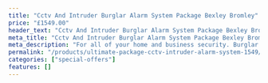 ```yaml
---
title: "Cctv And Intruder Burglar Alarm System Package Bexley Bromley"
price: "£1549.00"
header_text: "Cctv And Intruder Burglar Alarm System Package Bexley Bromley"
meta_title: "Cctv And Intruder Burglar Alarm System Package Bexley Bromley"
meta_description: "For all of your home and business security. Burglar Alarm Servicing, Burglar Alarm Installation, Alarm Battery and CCTV packages. Call 020 8302 4065"
permalink: "/products/ultimate-package-cctv-intruder-alarm-system-1549/"
categories: ["special-offers"]
features: []
---
```


